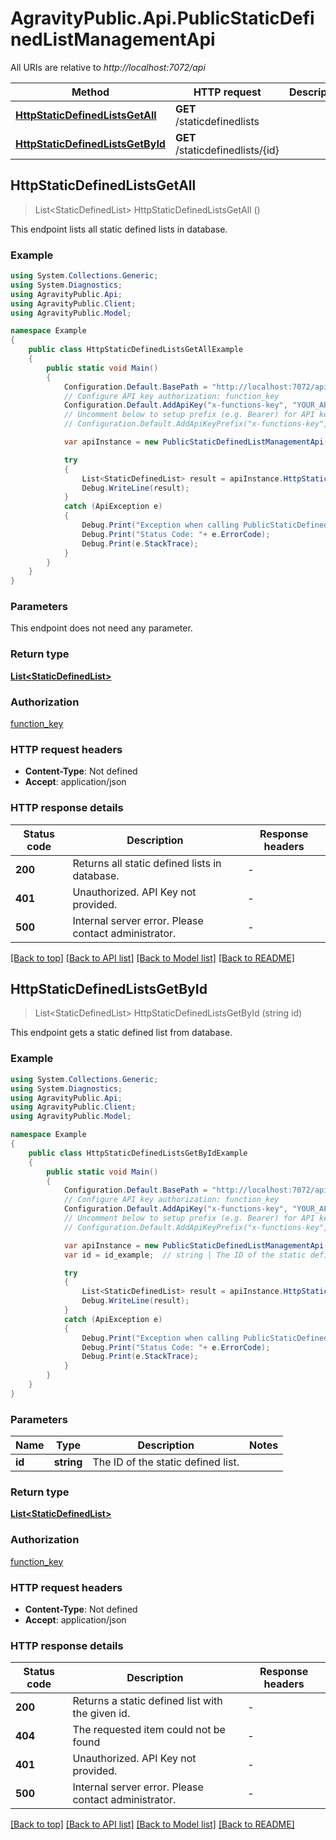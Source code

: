 # AgravityPublic.Api.PublicStaticDefinedListManagementApi

All URIs are relative to *http://localhost:7072/api*

Method | HTTP request | Description
------------- | ------------- | -------------
[**HttpStaticDefinedListsGetAll**](PublicStaticDefinedListManagementApi.md#httpstaticdefinedlistsgetall) | **GET** /staticdefinedlists | 
[**HttpStaticDefinedListsGetById**](PublicStaticDefinedListManagementApi.md#httpstaticdefinedlistsgetbyid) | **GET** /staticdefinedlists/{id} | 



## HttpStaticDefinedListsGetAll

> List&lt;StaticDefinedList&gt; HttpStaticDefinedListsGetAll ()



This endpoint lists all static defined lists in database.

### Example

```csharp
using System.Collections.Generic;
using System.Diagnostics;
using AgravityPublic.Api;
using AgravityPublic.Client;
using AgravityPublic.Model;

namespace Example
{
    public class HttpStaticDefinedListsGetAllExample
    {
        public static void Main()
        {
            Configuration.Default.BasePath = "http://localhost:7072/api";
            // Configure API key authorization: function_key
            Configuration.Default.AddApiKey("x-functions-key", "YOUR_API_KEY");
            // Uncomment below to setup prefix (e.g. Bearer) for API key, if needed
            // Configuration.Default.AddApiKeyPrefix("x-functions-key", "Bearer");

            var apiInstance = new PublicStaticDefinedListManagementApi(Configuration.Default);

            try
            {
                List<StaticDefinedList> result = apiInstance.HttpStaticDefinedListsGetAll();
                Debug.WriteLine(result);
            }
            catch (ApiException e)
            {
                Debug.Print("Exception when calling PublicStaticDefinedListManagementApi.HttpStaticDefinedListsGetAll: " + e.Message );
                Debug.Print("Status Code: "+ e.ErrorCode);
                Debug.Print(e.StackTrace);
            }
        }
    }
}
```

### Parameters

This endpoint does not need any parameter.

### Return type

[**List&lt;StaticDefinedList&gt;**](StaticDefinedList.md)

### Authorization

[function_key](../README.md#function_key)

### HTTP request headers

- **Content-Type**: Not defined
- **Accept**: application/json


### HTTP response details
| Status code | Description | Response headers |
|-------------|-------------|------------------|
| **200** | Returns all static defined lists in database. |  -  |
| **401** | Unauthorized. API Key not provided. |  -  |
| **500** | Internal server error. Please contact administrator. |  -  |

[[Back to top]](#)
[[Back to API list]](../README.md#documentation-for-api-endpoints)
[[Back to Model list]](../README.md#documentation-for-models)
[[Back to README]](../README.md)


## HttpStaticDefinedListsGetById

> List&lt;StaticDefinedList&gt; HttpStaticDefinedListsGetById (string id)



This endpoint gets a static defined list from database.

### Example

```csharp
using System.Collections.Generic;
using System.Diagnostics;
using AgravityPublic.Api;
using AgravityPublic.Client;
using AgravityPublic.Model;

namespace Example
{
    public class HttpStaticDefinedListsGetByIdExample
    {
        public static void Main()
        {
            Configuration.Default.BasePath = "http://localhost:7072/api";
            // Configure API key authorization: function_key
            Configuration.Default.AddApiKey("x-functions-key", "YOUR_API_KEY");
            // Uncomment below to setup prefix (e.g. Bearer) for API key, if needed
            // Configuration.Default.AddApiKeyPrefix("x-functions-key", "Bearer");

            var apiInstance = new PublicStaticDefinedListManagementApi(Configuration.Default);
            var id = id_example;  // string | The ID of the static defined list.

            try
            {
                List<StaticDefinedList> result = apiInstance.HttpStaticDefinedListsGetById(id);
                Debug.WriteLine(result);
            }
            catch (ApiException e)
            {
                Debug.Print("Exception when calling PublicStaticDefinedListManagementApi.HttpStaticDefinedListsGetById: " + e.Message );
                Debug.Print("Status Code: "+ e.ErrorCode);
                Debug.Print(e.StackTrace);
            }
        }
    }
}
```

### Parameters


Name | Type | Description  | Notes
------------- | ------------- | ------------- | -------------
 **id** | **string**| The ID of the static defined list. | 

### Return type

[**List&lt;StaticDefinedList&gt;**](StaticDefinedList.md)

### Authorization

[function_key](../README.md#function_key)

### HTTP request headers

- **Content-Type**: Not defined
- **Accept**: application/json


### HTTP response details
| Status code | Description | Response headers |
|-------------|-------------|------------------|
| **200** | Returns a static defined list with the given id. |  -  |
| **404** | The requested item could not be found |  -  |
| **401** | Unauthorized. API Key not provided. |  -  |
| **500** | Internal server error. Please contact administrator. |  -  |

[[Back to top]](#)
[[Back to API list]](../README.md#documentation-for-api-endpoints)
[[Back to Model list]](../README.md#documentation-for-models)
[[Back to README]](../README.md)

